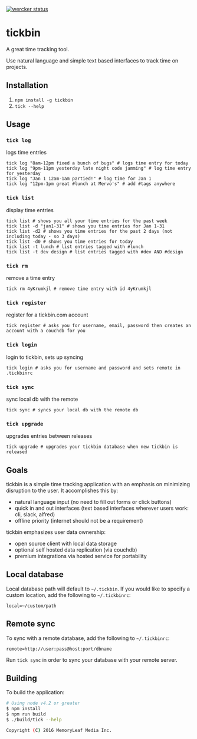 [![wercker status](https://app.wercker.com/status/445b091cc8c834b5b3820d52420b82e7/s "wercker status")](https://app.wercker.com/project/bykey/445b091cc8c834b5b3820d52420b82e7)

# tickbin

A great time tracking tool.

Use natural language and simple text based interfaces to track time on projects.

## Installation

1. `npm install -g tickbin`
2. `tick --help`

## Usage

### `tick log` 

logs time entries

```shell
tick log "8am-12pm fixed a bunch of bugs" # logs time entry for today
tick log "9pm-11pm yesterday late night code jamming" # log time entry for yesterday
tick log "Jan 1 12am-1am partied!" # log time for Jan 1
tick log "12pm-1pm great #lunch at Mervo's" # add #tags anywhere
```

### `tick list` 

display time entries

```shell
tick list # shows you all your time entries for the past week
tick list -d "jan1-31" # shows you time entries for Jan 1-31
tick list -d2 # shows you time entries for the past 2 days (not including today - so 3 days)
tick list -d0 # shows you time entries for today
tick list -t lunch # list entries tagged with #lunch
tick list -t dev design # list entries tagged with #dev AND #design
```

### `tick rm` 

remove a time entry

```shell
tick rm 4yKrumkjl # remove time entry with id 4yKrumkjl
```

### `tick register` 

register for a tickbin.com account

```shell
tick register # asks you for username, email, password then creates an account with a couchdb for you
```

### `tick login` 

login to tickbin, sets up syncing

```shell
tick login # asks you for username and password and sets remote in .tickbinrc
```

### `tick sync` 

sync local db with the remote

```shell
tick sync # syncs your local db with the remote db
```

### `tick upgrade` 

upgrades entries between releases

```shell
tick upgrade # upgrades your tickbin database when new tickbin is released
```

## Goals
tickbin is a simple time tracking application with an emphasis on minimizing
disruption to the user. It accomplishes this by:

* natural language input (no need to fill out forms or click buttons)
* quick in and out interfaces (text based interfaces wherever users work: cli, slack, alfred)
* offline priority (internet should not be a requirement)

tickbin emphasizes user data ownership:

* open source client with local data storage
* optional self hosted data replication (via couchdb)
* premium integrations via hosted service for portability

## Local database

Local database path will default to `~/.tickbin`. If you would like to specify a custom location, add the following to `~/.tickbinrc`:

```
local=~/custom/path
```

## Remote sync

To sync with a remote database, add the following to `~/.tickbinrc`:

```
remote=http://user:pass@host:port/dbname
```

Run `tick sync` in order to sync your database with your remote server.

## Building

To build the application:

```bash
# Using node v4.2 or greater
$ npm install
$ npm run build
$ ./build/tick --help

Copyright (C) 2016 MemoryLeaf Media Inc.
```
